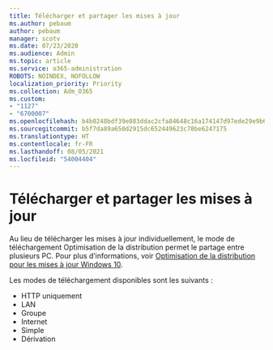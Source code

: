 ```yaml
---
title: Télécharger et partager les mises à jour
ms.author: pebaum
author: pebaum
manager: scotv
ms.date: 07/23/2020
ms.audience: Admin
ms.topic: article
ms.service: o365-administration
ROBOTS: NOINDEX, NOFOLLOW
localization_priority: Priority
ms.collection: Adm_O365
ms.custom:
- "1127"
- "6700007"
ms.openlocfilehash: b4b0248bdf39e083ddac2cfa84648c16a174147d97ede29e9b62e65ffd33d9f5
ms.sourcegitcommit: b5f7da89a650d2915dc652449623c78be6247175
ms.translationtype: HT
ms.contentlocale: fr-FR
ms.lasthandoff: 08/05/2021
ms.locfileid: "54004404"
---
```

# <a name="download-and-share-updates"></a>Télécharger et partager les mises à jour

Au lieu de télécharger les mises à jour individuellement, le mode de téléchargement Optimisation de la distribution permet le partage entre plusieurs PC. Pour plus d’informations, voir [Optimisation de la distribution pour les mises à jour Windows 10](https://docs.microsoft.com/windows/deployment/update/waas-delivery-optimization).  

Les modes de téléchargement disponibles sont les suivants :  
- HTTP uniquement  
- LAN  
- Groupe  
- Internet  
- Simple  
- Dérivation